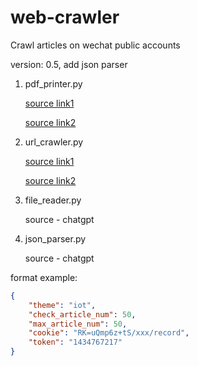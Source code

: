 # web-crawler
Crawl articles on wechat public accounts

version: 0.5, add json parser

1. pdf_printer.py


    [source link1](https://blog.csdn.net/Attitude93/article/details/136671565)

    [source link2](https://www.cnblogs.com/new-june/p/14509601.html)

2. url_crawler.py

    [source link1](https://blog.csdn.net/kuailebuzhidao/article/details/136490529)

    [source link2](https://zhuanlan.zhihu.com/p/379062852)

3. file_reader.py

    source - chatgpt

4. json_parser.py

    source - chatgpt

format example:
```json
{
    "theme": "iot",
    "check_article_num": 50,
    "max_article_num": 50,
    "cookie": "RK=uQmp6z+tS/xxx/record",
    "token": "1434767217"
}
```